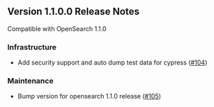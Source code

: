 ## Version 1.1.0.0 Release Notes

Compatible with OpenSearch 1.1.0

### Infrastructure
* Add security support and auto dump test data for cypress ([#104](https://github.com/opensearch-project/trace-analytics/pull/104))

### Maintenance
* Bump version for opensearch 1.1.0 release ([#105](https://github.com/opensearch-project/trace-analytics/pull/105))

